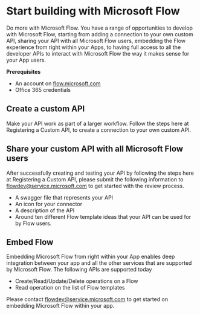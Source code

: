 <properties
    pageTitle="Start building with Microsoft Flow | Microsoft Flow"
    description="Add a custom API, Share the API, embed Flow and much more."
    services=""
    suite="flow"
    documentationCenter="na"
    authors="barathb"
    manager="stepsic"
    editor=""
    tags=""
 />
<tags
    ms.service="flow"
    ms.devlang="na"
    ms.topic="get-started-article"
    ms.tgt_pltfrm="na"
    ms.workload="na"
   ms.date="04/19/2016"
    ms.author="barathb"/>

# Start building with Microsoft Flow #

Do more with Microsoft Flow. You have a range of opportunities to develop with Microsoft Flow, starting from adding a connection to your own custom API, sharing your API with all Microsoft Flow users, embedding the Flow experience from right within your Apps, to having full access to all the developer APIs to interact with Microsoft Flow the way it makes sense for your App users.

**Prerequisites**

- An account on [flow.microsoft.com](https://flow.microsoft.com)
- Office 365 credentials

## Create a custom API ##

Make your API work as part of a larger workflow. Follow the steps here at Registering a Custom API, to create a connection to your own custom API.

## Share your custom API with all Microsoft Flow users ##

After successfully creating and testing your API by following the steps here at Registering a Custom API, please submit the following information to flowdev@service.microsoft.com to get started with the review process. 

- A swagger file that represents your API
- An icon for your connector
- A description of the API
- Around ten different Flow template ideas that your API can be used for by Flow users.

## Embed Flow ##

Embedding Microsoft Flow from right within your App enables deep integration between your app and all the other services that are supported by Microsoft Flow. The following APIs are supported today

- Create/Read/Update/Delete operations on a Flow
- Read operation on the list of Flow templates 

Please contact flowdev@service.microsoft.com to get started on embedding Microsoft Flow within your app. 
